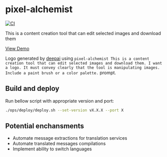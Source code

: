 # pixel-alchemist

[![CI](https://github.com/{username}/pixel-alchemist/actions/workflows/ci.yml/badge.svg)](https://github.com/{username}/pixel-alchemist/actions/workflows/ci.yml)

This is a content creation tool that can edit selected images and download them

[View Demo](https://pixel-alchemist.moshensky.com)

Logo generated by [deepai](https://deepai.org/machine-learning-model/text2img) using `pixel-alchemist This is a content creation tool that can edit selected images and download them. I want a logo. It must convey clearly that the tool is manipulating images. Include a paint brush or a color palette.` prompt.

## Build and deploy

Run bellow script with appropriate version and port:

```sh
./ops/deploy/deploy.sh --set-version vX.X.X --port X
```

## Potential enchansments

- Automate message extractions for translation services
- Automate translated messages compilations
- Implement ability to switch languages
